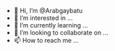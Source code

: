 - 👋 Hi, I’m @Arabgaybatu
- 👀 I’m interested in ...
- 🌱 I’m currently learning ...
- 💞️ I’m looking to collaborate on ...
- 📫 How to reach me ...

<!---
Arabgaybatu/Arabgaybatu is a ✨ special ✨ repository because its `README.md` (this file) appears on your GitHub profile.
You can click the Preview link to take a look at your changes.
--->
